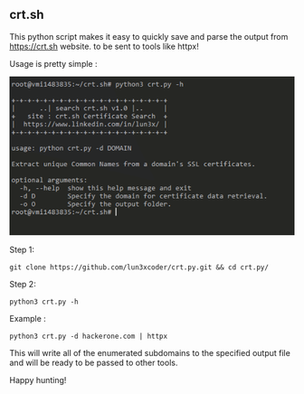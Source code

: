 ## crt.sh

This python script makes it easy to quickly save and parse the output from https://crt.sh website.
 to be sent to tools like httpx!

Usage is pretty simple :

![alt text](https://raw.githubusercontent.com/lun3xcoder/crt.py/main/Screenshot/main.PNG)

Step 1:
```
git clone https://github.com/lun3xcoder/crt.py.git && cd crt.py/ 
```
Step 2:
```
python3 crt.py -h
```
Example :
```
python3 crt.py -d hackerone.com | httpx
```

This will write all of the enumerated subdomains to the specified output file and will be ready to be passed to other tools.


Happy hunting!

